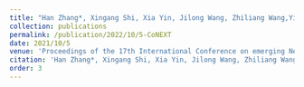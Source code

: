 ```yaml
---
title: "Han Zhang*, Xingang Shi, Xia Yin, Jilong Wang, Zhiliang Wang,Yingya Guo, Tian Lan: Boosting Bandwidth Availability over Inter-DC Wan[C]."
collection: publications
permalink: /publication/2022/10/5-CoNEXT
date: 2021/10/5
venue: 'Proceedings of the 17th International Conference on emerging Networking EXperiments and Technologies (CoNEXT), Virtual Event, Germany, 2021.12.7-2021.12.10.'
citation: 'Han Zhang*, Xingang Shi, Xia Yin, Jilong Wang, Zhiliang Wang,Yingya Guo, Tian Lan: Boosting Bandwidth Availability over Inter-DC Wan[C]. Proceedings of the 17th International Conference on emerging Networking EXperiments and Technologies (CoNEXT), Virtual Event, Germany, 2021.12.7-2021.12.10.'
order: 3
---
```

